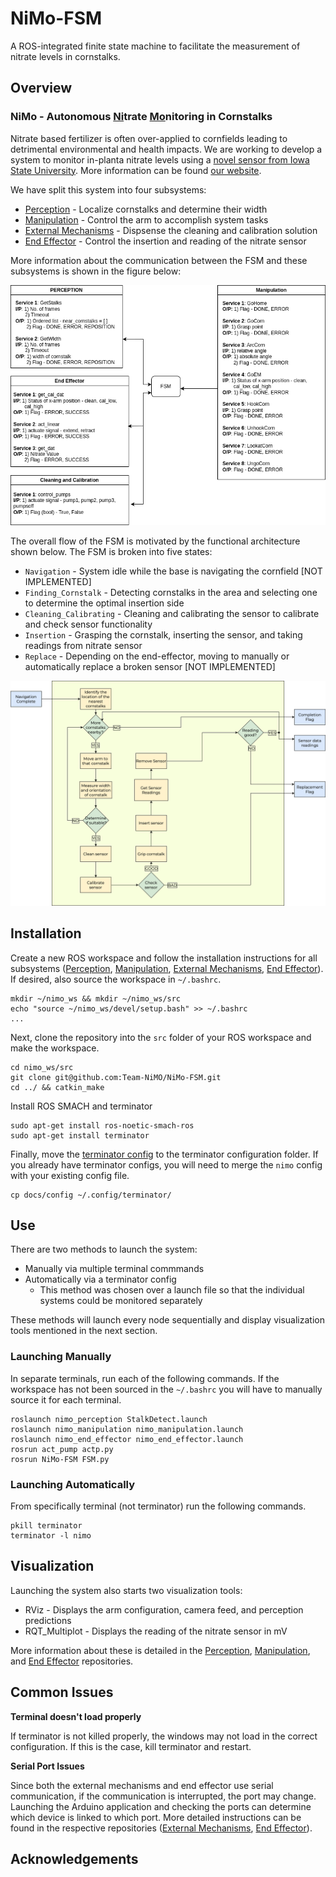 # NiMo-FSM
A ROS-integrated finite state machine to facilitate the measurement of nitrate levels in cornstalks.

## Overview
### NiMo - Autonomous <ins>Ni</ins>trate <ins>Mo</ins>nitoring in Cornstalks
Nitrate based fertilizer is often over-applied to cornfields leading to detrimental environmental and health impacts. We are working to develop a system to monitor in-planta nitrate levels using a [novel sensor from Iowa State University](https://pubs.acs.org/doi/full/10.1021/acsami.2c01988). More information can be found [our website](https://mrsdprojects.ri.cmu.edu/2024teamd/).

We have split this system into four subsystems:
- [Perception](https://github.com/Team-NiMO/NiMo-Perception_v2) - Localize cornstalks and determine their width
- [Manipulation](https://github.com/Team-NiMO/NiMo-Manipulation) - Control the arm to accomplish system tasks
- [External Mechanisms](https://github.com/Team-NiMO/NiMo-ExternalMechanisms) - Dispsense the cleaning and calibration solution
- [End Effector](https://github.com/Team-NiMO/NiMo-EndEffector) - Control the insertion and reading of the nitrate sensor

More information about the communication between the FSM and these subsystems is shown in the figure below:

<img src="https://github.com/Team-NiMO/NiMo-FSM/blob/main/docs/fsm.drawio.png" width="650">

The overall flow of the FSM is motivated by the functional architecture shown below. The FSM is broken into five states:
- `Navigation` - System idle while the base is navigating the cornfield [NOT IMPLEMENTED]
- `Finding_Cornstalk` - Detecting cornstalks in the area and selecting one to determine the optimal insertion side
- `Cleaning_Calibrating` - Cleaning and calibrating the sensor to calibrate and check sensor functionality 
- `Insertion` - Grasping the cornstalk, inserting the sensor, and taking readings from nitrate sensor
- `Replace` - Depending on the end-effector, moving to manually or automatically replace a broken sensor [NOT IMPLEMENTED]

<img src="https://github.com/Team-NiMO/NiMo-FSM/blob/main/docs/IntegrationFunctional.drawio.png" width="650">

## Installation
Create a new ROS workspace and follow the installation instructions for all subsystems ([Perception](https://github.com/Team-NiMO/NiMo-Perception_v2), [Manipulation](https://github.com/Team-NiMO/NiMo-Manipulation), [External Mechanisms](https://github.com/Team-NiMO/NiMo-ExternalMechanisms), [End Effector](https://github.com/Team-NiMO/NiMo-EndEffector)). If desired, also source the workspace in `~/.bashrc`.
```
mkdir ~/nimo_ws && mkdir ~/nimo_ws/src
echo "source ~/nimo_ws/devel/setup.bash" >> ~/.bashrc
...
```

Next, clone the repository into the `src` folder of your ROS workspace and make the workspace.

```
cd nimo_ws/src
git clone git@github.com:Team-NiMO/NiMo-FSM.git
cd ../ && catkin_make
```

Install ROS SMACH and terminator
```
sudo apt-get install ros-noetic-smach-ros
sudo apt-get install terminator
```

Finally, move the [terminator config](/docs/config) to the terminator configuration folder. If you already have terminator configs, you will need to merge the `nimo` config with your existing config file.
```
cp docs/config ~/.config/terminator/
```

## Use
There are two methods to launch the system: 
- Manually via multiple terminal commmands
- Automatically via a terminator config
    - This method was chosen over a launch file so that the individual systems could be monitored separately

These methods will launch every node sequentially and display visualization tools mentioned in the next section.

### Launching Manually
In separate terminals, run each of the following commands. If the workspace has not been sourced in the `~/.bashrc` you will have to manually source it for each terminal.

```
roslaunch nimo_perception StalkDetect.launch
roslaunch nimo_manipulation nimo_manipulation.launch
roslaunch nimo_end_effector nimo_end_effector.launch
rosrun act_pump actp.py
rosrun NiMo-FSM FSM.py
```

### Launching Automatically
From specifically terminal (not terminator) run the following commands.
```
pkill terminator
terminator -l nimo
```

## Visualization
Launching the system also starts two visualization tools:
- RViz - Displays the arm configuration, camera feed, and perception predictions
- RQT_Multiplot - Displays the reading of the nitrate sensor in mV

More information about these is detailed in the [Perception](https://github.com/Team-NiMO/NiMo-Perception_v2), [Manipulation](https://github.com/Team-NiMO/NiMo-Manipulation), and [End Effector](https://github.com/Team-NiMO/NiMo-EndEffector) repositories.

## Common Issues
**Terminal doesn't load properly**

If terminator is not killed properly, the windows may not load in the correct configuration. If this is the case, kill terminator and restart.

**Serial Port Issues**

Since both the external mechanisms and end effector use serial communication, if the communication is interrupted, the port may change. Launching the Arduino application and checking the ports can determine which device is linked to which port. More detailed instructions can be found in the respective repositories ([External Mechanisms](https://github.com/Team-NiMO/NiMo-ExternalMechanisms), [End Effector](https://github.com/Team-NiMO/NiMo-EndEffector)).

## Acknowledgements

